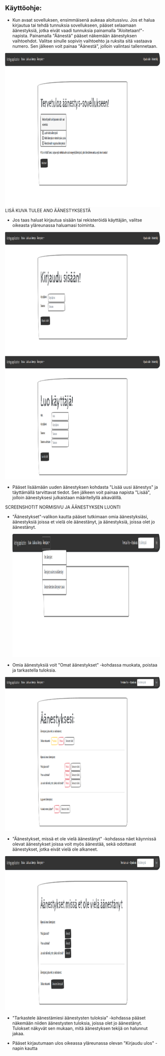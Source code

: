 ## Käyttöohje:

- Kun avaat sovelluksen, ensimmäisenä aukeaa aloitussivu. Jos et halua kirjautua tai tehdä tunnuksia sovellukseen, pääset selaamaan äänestyksiä, 
jotka eivät vaadi tunnuksia painamalla "Aloitetaan!"-napista. Painamalla "Äänestä" pääset näkemään äänestyksen vaihtoehdot. 
Valitse sinulle sopivin vaihtoehto ja ruksita sitä vastaava numero. Sen jälkeen voit painaa "Äänestä", jolloin valintasi tallennetaan. 

<img src="https://github.com/johannaval/voting_app/blob/master/dokumentaatio/Screenshot%20from%202020-06-14%2017-00-40.png" width="900" height="500">
LISÄ KUVA TULEE ANO ÄÄNESTYKSESTÄ



- Jos taas haluat kirjautua sisään tai rekisteröidä käyttäjän, valitse oikeasta yläreunassa haluamasi toiminta. 
<img src="https://github.com/johannaval/voting_app/blob/master/dokumentaatio/Screenshot%20from%202020-06-14%2017-38-57.png" width="900" height="400">
<img src="https://github.com/johannaval/voting_app/blob/master/dokumentaatio/Screenshot%20from%202020-06-14%2017-39-14.png" width="900" height="400">



- Pääset lisäämään uuden äänestyksen kohdasta "Lisää uusi äänestys" ja täyttämällä tarvittavat tiedot. 
  Sen jälkeen voit painaa napista "Lisää", jolloin äänestyksesi julkaistaan määritellyllä aikavälillä.
  
SCREENSHOTIT NORMISIVU JA ÄÄNESTYKSEN LUONTI
  
  
  
- "Äänestykset"-valikon kautta pääset tutkimaan omia äänestyksiäsi, äänestyksiä joissa et vielä ole äänestänyt, 
  ja äänestyksiä, joissa olet jo äänestänyt.
  
  <img src="https://github.com/johannaval/voting_app/blob/master/dokumentaatio/Screenshot%20from%202020-06-14%2017-40-15.png" width="900" height="400">


 - Omia äänestyksiä voit "Omat äänestykset" -kohdassa muokata, poistaa ja tarkastella tuloksia.
 
<img src="https://github.com/johannaval/voting_app/blob/master/dokumentaatio/Screenshot%20from%202020-06-14%2017-40-36.png" width="900" height="500">
 
 
 - "Äänestykset, missä et ole vielä äänestänyt" -kohdassa näet käynnissä olevat äänestykset joissa voit myös äänestää, 
   sekä odottavat äänestykset, jotka eivät vielä ole alkaneet.
   
 <img src="https://github.com/johannaval/voting_app/blob/master/dokumentaatio/Screenshot%20from%202020-06-14%2017-42-13.png" width="900" height="500">
   
    
   
 - "Tarkastele äänestämiesi äänestysten tuloksia" -kohdassa pääset näkemään niiden äänestysten tuloksia, joissa olet jo äänestänyt. 
   Tulokset näkyvät sen mukaan, mitä äänestyksen tekijä on halunnut jakaa.
   
   
   
   
 - Pääset kirjautumaan ulos oikeassa yläreunassa olevan "Kirjaudu ulos" -napin kautta

